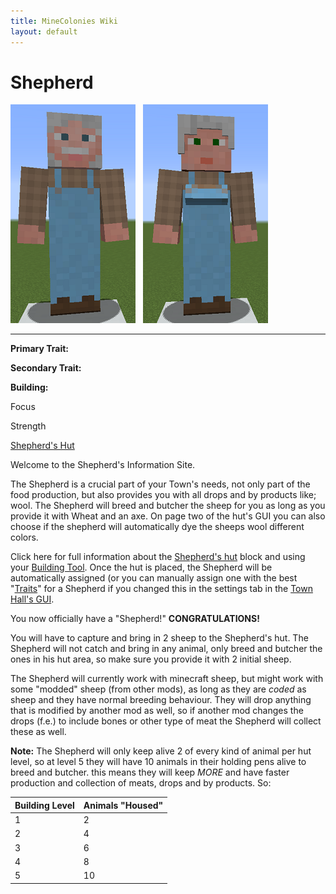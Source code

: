 ```yaml
---
title: MineColonies Wiki
layout: default
---
```

# Shepherd

<div class="infobox box text-center">
<img src="../../assets/images/workers/shepherd_m.png" alt="Shepherd Male" />&nbsp;&nbsp;&nbsp;<img src="../../assets/images/workers/shepherd_f.png" alt="shepherd Female" />
<hr />
  <div class="row section-text text-left">
    <div class="col">
      <p><strong>Primary Trait:</strong></p>
      <p><strong>Secondary Trait:</strong></p>
      <p><strong>Building:</strong></p>
    </div>
    <div class="col">
      <p class="traitp">Focus</p>
      <p class="traits">Strength</p>
      <p><a href="../buildings/shepherd">Shepherd's Hut</a></p>
    </div>
  </div>
</div>

Welcome to the Shepherd's Information Site.

The Shepherd is a crucial part of your Town's needs, not only part of the food production, but also provides you with all drops and by products like; wool. The Shepherd will breed and butcher the sheep for you as long as you provide it with Wheat and an axe. On page two of the hut's GUI you can also choose if the shepherd will automatically dye the sheeps wool different colors.

Click here for full information about the [Shepherd's hut](../buildings/shepherd) block and using your [Building Tool](../items/buildingtool). Once the hut is placed, the Shepherd will be automatically assigned (or you can manually assign one with the best  "[Traits](../systems/workerinfo)" for a Shepherd if you changed this in the settings tab in the [Town Hall's GUI](../buildings/townhall).

You now officially have a "Shepherd!" **CONGRATULATIONS!**

You will have to capture and bring in 2 sheep to the Shepherd's hut. The Shepherd will not catch and bring in any animal, only breed and butcher the ones in his hut area, so make sure you provide it with 2 initial sheep.

The Shepherd will currently work with minecraft sheep, but might work with some "modded" sheep (from other mods), as long as they are *coded* as sheep and they have normal breeding behaviour. They will drop anything that is modified by another mod as well, so if another mod changes the drops (f.e.) to include bones or other type of meat the Shepherd will collect these as well.

**Note:** The Shepherd will only keep alive 2 of every kind of animal per hut level, so at level 5 they will have 10 animals in their holding pens alive to breed and butcher. this means they will keep *MORE* and have faster production and collection of meats, drops and by products. So:


| Building Level | Animals "Housed" |
| ----- | ----- |
| 1 | 2 |
| 2 | 4 |
| 3 | 6 |
| 4 | 8 |
| 5 | 10 |
